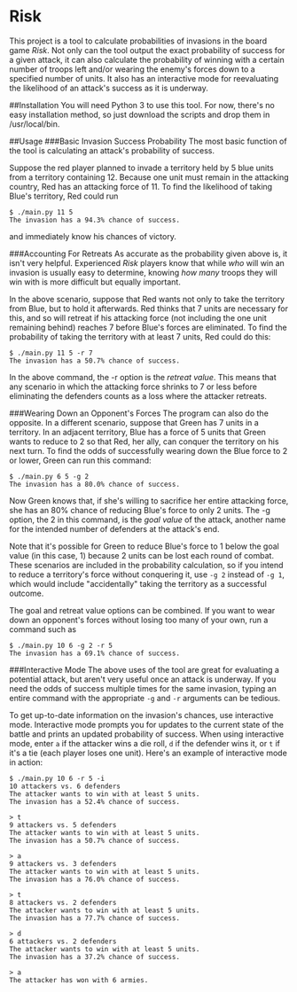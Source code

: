 # Risk
This project is a tool to calculate probabilities of invasions in the board
game _Risk_. Not only can the tool output the exact probability of success for
a given attack, it can also calculate the probability of winning with a certain
number of troops left and/or wearing the enemy's forces down to a specified
number of units. It also has an interactive mode for reevaluating the
likelihood of an attack's success as it is underway.

##Installation
You will need Python 3 to use this tool. For now, there's no easy installation
method, so just download the scripts and drop them in /usr/local/bin.

##Usage
###Basic Invasion Success Probability
The most basic function of the tool is calculating an attack's probability of
success.

Suppose the red player planned to invade a territory held by 5 blue units from
a territory containing 12. Because one unit must remain in the attacking
country, Red has an attacking force of 11. To find the likelihood of taking
Blue's territory, Red could run

    $ ./main.py 11 5
    The invasion has a 94.3% chance of success.

and immediately know his chances of victory.

###Accounting For Retreats
As accurate as the probability given above is, it isn't very helpful.
Experienced _Risk_ players know that while *who* will win an invasion is
usually easy to determine, knowing *how many* troops they will win with is more
difficult but equally important.

In the above scenario, suppose that Red wants not only to take the territory
from Blue, but to hold it afterwards. Red thinks that 7 units are necessary for
this, and so will retreat if his attacking force (not including the one unit
remaining behind) reaches 7 before Blue's forces are eliminated. To find the
probability of taking the territory with at least 7 units, Red could do this:

    $ ./main.py 11 5 -r 7
    The invasion has a 50.7% chance of success.

In the above command, the -r option is the *retreat value*. This means that any
scenario in which the attacking force shrinks to 7 or less before eliminating
the defenders counts as a loss where the attacker retreats.

###Wearing Down an Opponent's Forces
The program can also do the opposite. In a different scenario, suppose that
Green has 7 units in a territory. In an adjacent territory, Blue has a force of
5 units that Green wants to reduce to 2 so that Red, her ally, can conquer the
territory on his next turn. To find the odds of successfully wearing down the
Blue force to 2 or lower, Green can run this command:

    $ ./main.py 6 5 -g 2
    The invasion has a 80.0% chance of success.

Now Green knows that, if she's willing to sacrifice her entire attacking force,
she has an 80% chance of reducing Blue's force to only 2 units. The -g option,
the 2 in this command, is the *goal value* of the attack, another name for the
intended number of defenders at the attack's end.

Note that it's possible for Green to reduce Blue's force to 1 below the goal
value (in this case, 1) because 2 units can be lost each round of combat.
These scenarios are included in the probability calculation, so if you intend
to reduce a territory's force without conquering it, use ```-g 2``` instead of
```-g 1```, which would include "accidentally" taking the territory as a
successful outcome.

The goal and retreat value options can be combined. If you want to wear down an
opponent's forces without losing too many of your own, run a command such as

    $ ./main.py 10 6 -g 2 -r 5
    The invasion has a 69.1% chance of success.

###Interactive Mode
The above uses of the tool are great for evaluating a potential attack, but
aren't very useful once an attack is underway. If you need the odds of success
multiple times for the same invasion, typing an entire command with the
appropriate ```-g``` and ```-r``` arguments can be tedious.

To get up-to-date information on the invasion's chances, use interactive mode.
Interactive mode prompts you for updates to the current state of the battle and
prints an updated probability of success. When using interactive mode, enter
```a``` if the attacker wins a die roll, ```d``` if the defender wins it, or
```t``` if it's a tie (each player loses one unit). Here's an example of
interactive mode in action:

    $ ./main.py 10 6 -r 5 -i
    10 attackers vs. 6 defenders
    The attacker wants to win with at least 5 units.
    The invasion has a 52.4% chance of success.
    
    > t
    9 attackers vs. 5 defenders
    The attacker wants to win with at least 5 units.
    The invasion has a 50.7% chance of success.
    
    > a
    9 attackers vs. 3 defenders
    The attacker wants to win with at least 5 units.
    The invasion has a 76.0% chance of success.
    
    > t
    8 attackers vs. 2 defenders
    The attacker wants to win with at least 5 units.
    The invasion has a 77.7% chance of success.
    
    > d
    6 attackers vs. 2 defenders
    The attacker wants to win with at least 5 units.
    The invasion has a 37.2% chance of success.
    
    > a
    The attacker has won with 6 armies.
